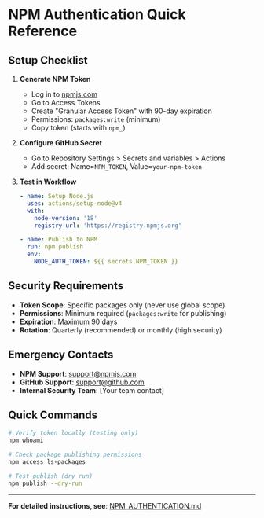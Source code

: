 # NPM Authentication Quick Reference

## Setup Checklist

1. **Generate NPM Token**
   - Log in to [npmjs.com](https://www.npmjs.com/)
   - Go to Access Tokens
   - Create "Granular Access Token" with 90-day expiration
   - Permissions: `packages:write` (minimum)
   - Copy token (starts with `npm_`)

2. **Configure GitHub Secret**
   - Go to Repository Settings > Secrets and variables > Actions
   - Add secret: Name=`NPM_TOKEN`, Value=`your-npm-token`

3. **Test in Workflow**
   ```yaml
   - name: Setup Node.js
     uses: actions/setup-node@v4
     with:
       node-version: '18'
       registry-url: 'https://registry.npmjs.org'
   
   - name: Publish to NPM
     run: npm publish
     env:
       NODE_AUTH_TOKEN: ${{ secrets.NPM_TOKEN }}
   ```

## Security Requirements

- **Token Scope**: Specific packages only (never use global scope)
- **Permissions**: Minimum required (`packages:write` for publishing)
- **Expiration**: Maximum 90 days
- **Rotation**: Quarterly (recommended) or monthly (high security)

## Emergency Contacts

- **NPM Support**: support@npmjs.com
- **GitHub Support**: support@github.com
- **Internal Security Team**: [Your team contact]

## Quick Commands

```bash
# Verify token locally (testing only)
npm whoami

# Check package publishing permissions
npm access ls-packages

# Test publish (dry run)
npm publish --dry-run
```

---
**For detailed instructions, see**: [NPM_AUTHENTICATION.md](./NPM_AUTHENTICATION.md)